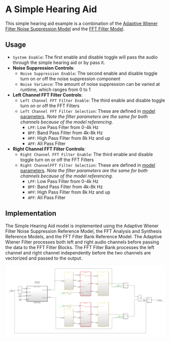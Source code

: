 # A Simple Hearing Aid
This simple hearing aid example is a combination of the [Adaptive Wiener Filter Noise Suppression Model](../noise_suppression) and the [FFT Filter Model](../fft_filters).

## Usage
- `System Enable`: The first enable and disable toggle will pass the audio through the simple hearing aid or by pass it.
- **Noise Suppression Controls**:
    - `Noise Suppression Enable`: The second enable and disable toggle turn on or off the noise suppression component
    - `Noise Variance`: The amount of noise suppression can be varied at runtime, which ranges from 0 to 1
- **Left Channel FFT Filter Controls**: 
    - `Left Channel FFT Filter Enable`: The third enable and disable toggle turn on or off the FFT Filters
    - `Left Channel FFT Filter Selection`: These are defined in [model parameters](modelparameters.m). *Note the filter parameters are the same for both channels because of the model referencing.*
        - `LPF`: Low Pass Filter from 0-4k Hz
        - `BPF`: Band Pass Filter from 4k-8k Hz
        - `HPF`: High Pass Filter from 8k Hz and up
        - `APF`: All Pass Filter
- **Right Channel FFT Filter Controls**: 
    - `Right Channel FFT Filter Enable`: The third enable and disable toggle turn on or off the FFT Filters
    - `Right ChannelFFT Filter Selection`: These are defined in [model parameters](modelparameters.m). *Note the filter parameters are the same for both channels because of the model referencing.*
        - `LPF`: Low Pass Filter from 0-4k Hz
        - `BPF`: Band Pass Filter from 4k-8k Hz
        - `HPF`: High Pass Filter from 8k Hz and up
        - `APF`: All Pass Filter


## Implementation
The Simple Hearing Aid model is implemented using the Adaptive Wiener Filter Noise Suppression Reference Model, the FFT Analysis and Synthesis Reference Models, and the FFT Filter Bank Reference Model. The Adaptive Wiener Filter processes both left and right audio channels before passing the data to the FFT Filter Blocks. The FFT Filter Bank processes the left channel and right channel independently before the two channels are vectorized and passed to the output.


<p align="center">
  <img src="simple_hearing_aid.PNG" />
</p>